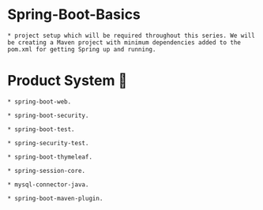 # Spring-Boot-Basics

	* project setup which will be required throughout this series. We will be creating a Maven project with minimum dependencies added to the pom.xml for getting Spring up and running. 

# Product System 🔧
	
	* spring-boot-web.
	
	* spring-boot-security.
	
	* spring-boot-test.
	
	* spring-security-test.
	
	* spring-boot-thymeleaf.
	
	* spring-session-core.
	
	* mysql-connector-java.
	
	* spring-boot-maven-plugin.
	